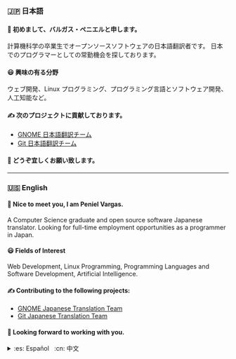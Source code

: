 ### :jp: 日本語

#### :wave: 初めまして、バルガス・ペニエルと申します。

計算機科学の卒業生でオープンソースソフトウェアの日本語翻訳者です。
日本でのプログラマーとしての常勤機会を探しております。

#### :smiley: 興味の有る分野
ウェブ開発、Linux プログラミング、プログラミング言語とソフトウェア開発、
人工知能など。

#### :writing_hand: 次のプロジェクトに貢献しております。
- [GNOME 日本語翻訳チーム][]
- [Git 日本語翻訳チーム][]

#### :handshake: どうぞ宜しくお願い致します。

---

### :us: English

#### :wave: Nice to meet you, I am Peniel Vargas.

A Computer Science graduate and open source software Japanese translator.
Looking for full-time employment opportunities as a programmer in Japan.

#### :smiley: Fields of Interest

Web Development, Linux Programming, Programming Languages and Software Development, Artificial Intelligence.

#### :writing_hand: Contributing to the following projects:
- [GNOME Japanese Translation Team][]
- [Git Japanese Translation Team][]

#### :handshake: Looking forward to working with you.

<details>
<summary>
:es: Español
&nbsp;
:cn: 中文
</summary>

---

### :es: Español

#### :wave: Un placer conocerte, soy Peniel Vargas.

Un estudiante graduado de Ciencia de Computadoras y traductor
Japonés de software de código abierto. En busca de oportunidades
de empleo a tiempo completo como programador en Japón.

#### :smiley: Campos de Interés

Desarrollo Web, Programación Linux, Lenguajes de Programación y Desarrollo de Software, Inteligencia Artificial.

#### :writing_hand: Contribuyendo a los siguientes proyectos:
- [Equipo de Traducción Japonés GNOME][]
- [Equipo de Traducción Japonés Git][]

#### :handshake: Mucho gusto.

---

### :cn: 中文

#### :wave: 你好，我叫毗努伊勒。

我是计算机科学研究生和 OSS 日语翻译。

。。。

<!-- #### :smiley:
网页开发，Linux 程序设计，程序设计语言和软件开发，人工智能。

#### :writing_hand:
- [GNOME 日语翻译团队][]
- [Git 日语翻译团队][]

#### :handshake: -->

</details>

<!-- 日本語 -->
[GNOME 日本語翻訳チーム]: https://l10n.gnome.org/users/vargaspeniel/
[Git 日本語翻訳チーム]: https://github.com/vargaspeniel/git-l10n-ja

<!-- English -->
[GNOME Japanese Translation Team]: https://l10n.gnome.org/users/vargaspeniel/
[Git Japanese Translation Team]: https://github.com/vargaspeniel/git-l10n-ja

<!-- Español -->
[Equipo de Traducción Japonés GNOME]: https://l10n.gnome.org/users/vargaspeniel/
[Equipo de Traducción Japonés Git]: https://github.com/vargaspeniel/git-l10n-ja

<!-- 中文 -->
<!-- [GNOME 日语翻译团队]: https://l10n.gnome.org/users/vargaspeniel/
[Git 日语翻译团队]: https://github.com/vargaspeniel/git-l10n-ja -->
